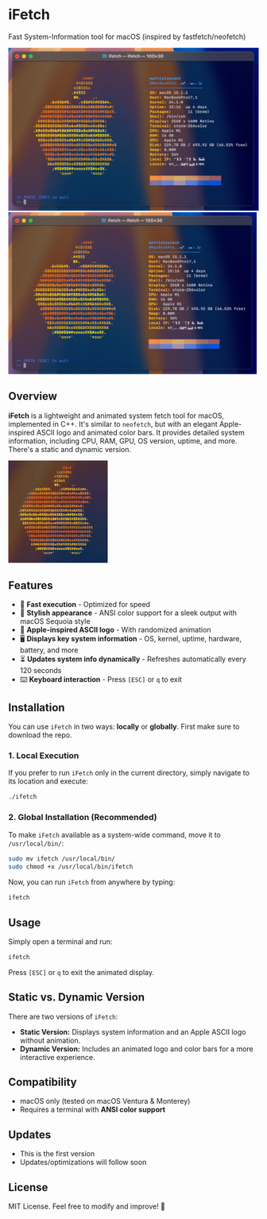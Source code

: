 # iFetch
Fast System-Information tool for macOS (inspired by fastfetch/neofetch)

![iFetch Screenshot](img/terminal.png)
<img src="img/terminal.png" alt="iFetch Screenshot" width="500">

## Overview
**iFetch** is a lightweight and animated system fetch tool for macOS, implemented in C++. It's similar to `neofetch`, but with an elegant Apple-inspired ASCII logo and animated color bars. It provides detailed system information, including CPU, RAM, GPU, OS version, uptime, and more. There's a static and dynamic version.

<img src="img/apple_logo_animated.gif" alt="iFetch Dynamic Screenshot" width="200">

## Features
- 🚀 **Fast execution** - Optimized for speed
- 🎨 **Stylish appearance** - ANSI color support for a sleek output with macOS Sequoia style
- 🍏 **Apple-inspired ASCII logo** - With randomized animation
- 🖥️ **Displays key system information** - OS, kernel, uptime, hardware, battery, and more
- ⏳ **Updates system info dynamically** - Refreshes automatically every 120 seconds
- ⌨️ **Keyboard interaction** - Press `[ESC]` or `q` to exit

## Installation
You can use `iFetch` in two ways: **locally** or **globally**.
First make sure to download the repo.

### 1. Local Execution
If you prefer to run `iFetch` only in the current directory, simply navigate to its location and execute:
```bash
./ifetch
```

### 2. Global Installation (Recommended)
To make `iFetch` available as a system-wide command, move it to `/usr/local/bin/`:
```bash
sudo mv ifetch /usr/local/bin/
sudo chmod +x /usr/local/bin/ifetch
```
Now, you can run `iFetch` from anywhere by typing:
```bash
ifetch
```

## Usage
Simply open a terminal and run:
```bash
ifetch
```
Press `[ESC]` or `q` to exit the animated display.

## Static vs. Dynamic Version
There are two versions of `iFetch`:
- **Static Version:** Displays system information and an Apple ASCII logo without animation.
- **Dynamic Version:** Includes an animated logo and color bars for a more interactive experience.

## Compatibility
- macOS only (tested on macOS Ventura & Monterey)
- Requires a terminal with **ANSI color support**

## Updates
- This is the first version
- Updates/optimizations will follow soon

## License
MIT License. Feel free to modify and improve! 🚀
